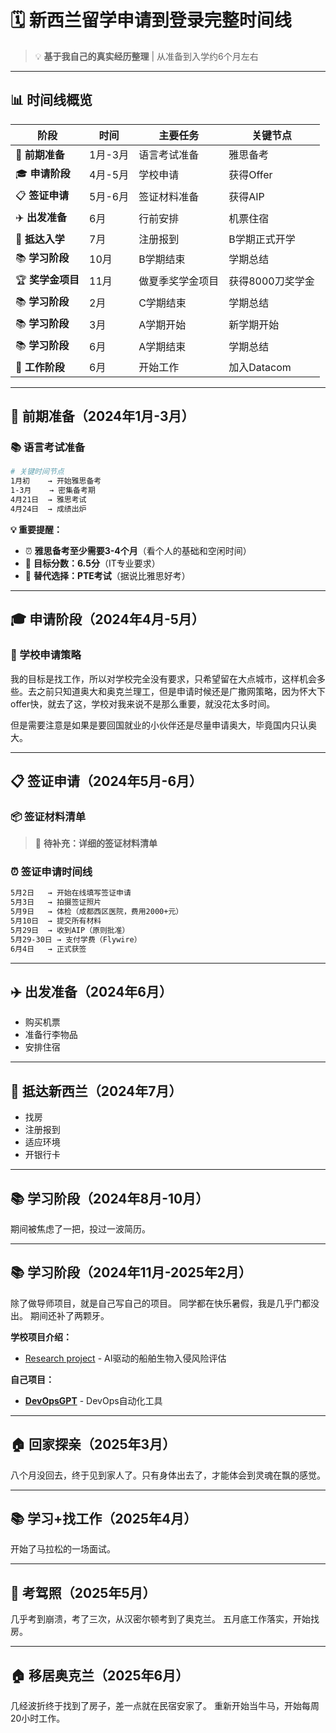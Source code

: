 # 🗓️ 新西兰留学申请到登录完整时间线

> 💡 **基于我自己的真实经历整理** | 从准备到入学约6个月左右

---

## 📊 时间线概览

| 阶段             | 时间    | 主要任务         | 关键节点         |
| ---------------- | ------- | ---------------- | ---------------- |
| 🎯 **前期准备**   | 1月-3月 | 语言考试准备     | 雅思备考         |
| 🎓 **申请阶段**   | 4月-5月 | 学校申请         | 获得Offer        |
| 📋 **签证申请**   | 5月-6月 | 签证材料准备     | 获得AIP          |
| ✈️ **出发准备**   | 6月     | 行前安排         | 机票住宿         |
| 🏫 **抵达入学**   | 7月     | 注册报到         | B学期正式开学    |
| 📚 **学习阶段**   | 10月    | B学期结束        | 学期总结         |
| 🏆 **奖学金项目** | 11月    | 做夏季奖学金项目 | 获得8000刀奖学金 |
| 📚 **学习阶段**   | 2月     | C学期结束        | 学期总结         |
| 📚 **学习阶段**   | 3月     | A学期开始        | 新学期开始       |
| 📚 **学习阶段**   | 6月     | A学期结束        | 学期总结         |
| 💼 **工作阶段**   | 6月     | 开始工作         | 加入Datacom      |

---

## 🎯 前期准备（2024年1月-3月）

### 📚 语言考试准备

```bash
# 关键时间节点
1月初    → 开始雅思备考
1-3月    → 密集备考期
4月21日  → 雅思考试
4月24日  → 成绩出炉
```

**💡 重要提醒：**
- ⏰ **雅思备考至少需要3-4个月**（看个人的基础和空闲时间）
- 🎯 **目标分数：6.5分**（IT专业要求）
- 🔄 **替代选择：PTE考试**（据说比雅思好考）

---

## 🎓 申请阶段（2024年4月-5月）

### 🏫 学校申请策略

我的目标是找工作，所以对学校完全没有要求，只希望留在大点城市，这样机会多些。去之前只知道奥大和奥克兰理工，但是申请时候还是广撒网策略，因为怀大下offer快，就去了这，学校对我来说不是那么重要，就没花太多时间。

但是需要注意是如果是要回国就业的小伙伴还是尽量申请奥大，毕竟国内只认奥大。

---

## 📋 签证申请（2024年5月-6月）

### 📦 签证材料清单

> 📝 **待补充：详细的签证材料清单**

### ⏰ 签证申请时间线

```bash
5月2日   → 开始在线填写签证申请
5月3日   → 拍摄签证照片
5月9日   → 体检（成都西区医院，费用2000+元）
5月10日  → 提交所有材料
5月29日  → 收到AIP（原则批准）
5月29-30日 → 支付学费（Flywire）
6月4日   → 正式获签
```

---

## ✈️ 出发准备（2024年6月）

- 购买机票
- 准备行李物品
- 安排住宿

---

## 🏫 抵达新西兰（2024年7月）

- 找房
- 注册报到
- 适应环境
- 开银行卡

---

## 📚 学习阶段（2024年8月-10月）

期间被焦虑了一把，投过一波简历。

---

## 📚 学习阶段（2024年11月-2025年2月）

除了做导师项目，就是自己写自己的项目。
同学都在快乐暑假，我是几乎门都没出。
期间还补了两颗牙。

**学校项目介绍：**
- [Research project](https://github.com/Danielyan86/study-notes/blob/master/bio-security/AI-Driven%20Risk%20Assessment%20for%20Vessel%20Bioinvasion.md) - AI驱动的船舶生物入侵风险评估

**自己项目：**
- [**DevOpsGPT**](https://github.com/Danielyan86/DevOpsGPT) - DevOps自动化工具

---

## 🏠 回家探亲（2025年3月）

八个月没回去，终于见到家人了。只有身体出去了，才能体会到灵魂在飘的感觉。

---

## 📚 学习+找工作（2025年4月）

开始了马拉松的一场面试。

---

## 🚗 考驾照（2025年5月）

几乎考到崩溃，考了三次，从汉密尔顿考到了奥克兰。
五月底工作落实，开始找房。

---

## 🏠 移居奥克兰（2025年6月）

几经波折终于找到了房子，差一点就在民宿安家了。
重新开始当牛马，开始每周20小时工作。